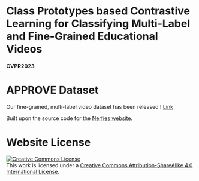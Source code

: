 # Class Prototypes based Contrastive Learning for Classifying Multi-Label and Fine-Grained Educational Videos
#### CVPR2023

# APPROVE Dataset

Our fine-grained, multi-label video dataset has been released ! [Link](https://github.com/rohit-gupta/MMContrast/tree/main/APPROVE)


Built upon the source code for the [Nerfies website](https://nerfies.github.io).

# Website License
<a rel="license" href="http://creativecommons.org/licenses/by-sa/4.0/"><img alt="Creative Commons License" style="border-width:0" src="https://i.creativecommons.org/l/by-sa/4.0/88x31.png" /></a><br />This work is licensed under a <a rel="license" href="http://creativecommons.org/licenses/by-sa/4.0/">Creative Commons Attribution-ShareAlike 4.0 International License</a>.
